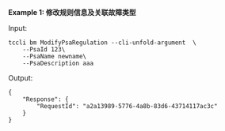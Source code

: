 **Example 1: 修改规则信息及关联故障类型**



Input: 

```
tccli bm ModifyPsaRegulation --cli-unfold-argument  \
    --PsaId 123\
    --PsaName newname\
    --PsaDescription aaa
```

Output: 
```
{
    "Response": {
        "RequestId": "a2a13989-5776-4a8b-83d6-43714117ac3c"
    }
}
```

